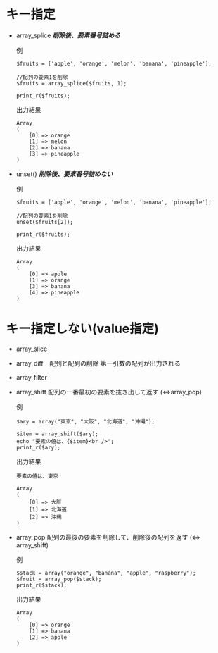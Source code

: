# キー指定　

- array_splice  ***削除後、要素番号詰める***

  例

  ```
  $fruits = ['apple', 'orange', 'melon', 'banana', 'pineapple'];

  //配列の要素1を削除
  $fruits = array_splice($fruits, 1);
  
  print_r($fruits);
  ```

  出力結果
  ```
  Array
  (
      [0] => orange
      [1] => melon
      [2] => banana
      [3] => pineapple
  )
  ```

- unset()  ***削除後、要素番号詰めない***

  例
  
  ```
  $fruits = ['apple', 'orange', 'melon', 'banana', 'pineapple'];
  
  //配列の要素1を削除
  unset($fruits[2]);
  
  print_r($fruits);
  ```
  
  出力結果
  
  ```
  Array
  (
      [0] => apple
      [1] => orange
      [3] => banana
      [4] => pineapple
  )
  ```

# キー指定しない(value指定)

- array_slice


- array_diff　配列と配列の削除 第一引数の配列が出力される

- array_filter

- array_shift  配列の一番最初の要素を抜き出して返す (<=>array_pop)

  例

  ```
  $ary = array("東京", "大阪", "北海道", "沖縄");
  
  $item = array_shift($ary);
  echo "要素の値は、{$item}<br />";
  print_r($ary);
  ```

  出力結果
  ```
  要素の値は、東京
  
  Array
  (
      [0] => 大阪
      [1] => 北海道
      [2] => 沖縄
  )
  ```

- array_pop  配列の最後の要素を削除して、削除後の配列を返す (<=> array_shift)

  例
  
  ```
  $stack = array("orange", "banana", "apple", "raspberry");
  $fruit = array_pop($stack);
  print_r($stack);
  ```

  出力結果
  ```
  Array
  (
      [0] => orange
      [1] => banana
      [2] => apple
  )
  ```
